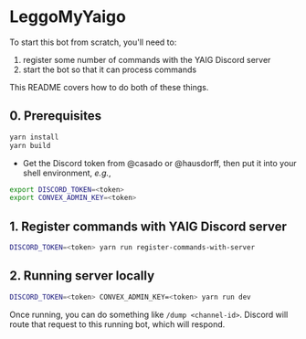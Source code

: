 # LeggoMyYaigo

To start this bot from scratch, you'll need to:

1. register some number of commands with the YAIG Discord server
1. start the bot so that it can process commands

This README covers how to do both of these things.

## 0. Prerequisites

```sh
yarn install
yarn build
```

-   Get the Discord token from @casado or @hausdorff, then put it into your
    shell environment, _e.g._,

```sh
export DISCORD_TOKEN=<token>
export CONVEX_ADMIN_KEY=<token>
```

## 1. Register commands with YAIG Discord server

```sh
DISCORD_TOKEN=<token> yarn run register-commands-with-server
```

## 2. Running server locally

```sh
DISCORD_TOKEN=<token> CONVEX_ADMIN_KEY=<token> yarn run dev
```

Once running, you can do something like `/dump <channel-id>`. Discord will route
that request to this running bot, which will respond.
